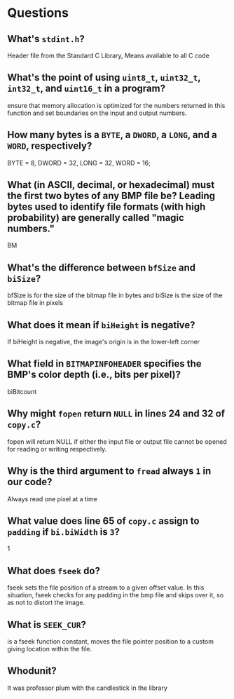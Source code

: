 # Questions

## What's `stdint.h`?

Header file from the Standard C Library, Means available to all C code

## What's the point of using `uint8_t`, `uint32_t`, `int32_t`, and `uint16_t` in a program?

 ensure that memory allocation is optimized for the numbers returned in this function and set boundaries on the input and output numbers.

## How many bytes is a `BYTE`, a `DWORD`, a `LONG`, and a `WORD`, respectively?

BYTE = 8, DWORD = 32, LONG = 32, WORD = 16;

## What (in ASCII, decimal, or hexadecimal) must the first two bytes of any BMP file be? Leading bytes used to identify file formats (with high probability) are generally called "magic numbers."

BM

## What's the difference between `bfSize` and `biSize`?

bfSize is for the size of the bitmap file in bytes and biSize is the size of the bitmap file in pixels

## What does it mean if `biHeight` is negative?

If biHeight is negative, the image's origin is in the lower-left corner

## What field in `BITMAPINFOHEADER` specifies the BMP's color depth (i.e., bits per pixel)?

biBitcount

## Why might `fopen` return `NULL` in lines 24 and 32 of `copy.c`?

fopen will return NULL if either the input file or output file cannot be opened for reading or writing respectively.

## Why is the third argument to `fread` always `1` in our code?

Always read one pixel at a time

## What value does line 65 of `copy.c` assign to `padding` if `bi.biWidth` is `3`?

1

## What does `fseek` do?

fseek sets the file position of a stream to a given offset value. In this situation,
fseek checks for any padding in the bmp file and skips over it, so as not to distort the image.

## What is `SEEK_CUR`?

is a fseek function constant, moves the file pointer position to a custom giving location within the file.

## Whodunit?

It was professor plum with the candlestick in the library
